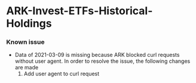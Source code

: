 # ARK-Invest-ETFs-Historical-Holdings

### Known issue

- Data of 2021-03-09 is missing because ARK blocked curl requests without user agent.
  In order to resolve the issue, the following changes are made
  1. Add user agent to curl request

